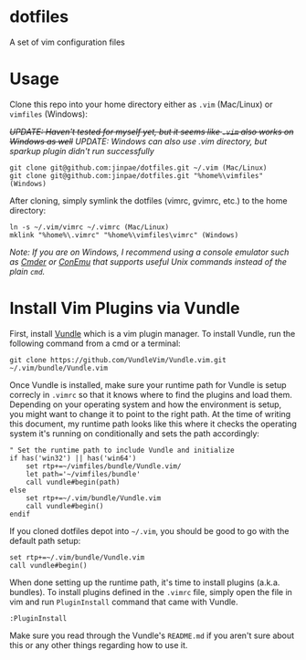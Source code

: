# dotfiles
A set of vim configuration files

# Usage
Clone this repo into your home directory either as `.vim` (Mac/Linux) or `vimfiles` (Windows):

~~_UPDATE: Haven't tested for myself yet, but it seems like `.vim` also works on Windows as well_~~
_UPDATE: Windows can also use .vim directory, but sparkup plugin didn't run successfully_

    git clone git@github.com:jinpae/dotfiles.git ~/.vim (Mac/Linux)
    git clone git@github.com:jinpae/dotfiles.git "%home%\vimfiles" (Windows)

After cloning, simply symlink the dotfiles (vimrc, gvimrc, etc.) to the home directory:

    ln -s ~/.vim/vimrc ~/.vimrc (Mac/Linux)
    mklink "%home%\.vimrc" "%home%\vimfiles\vimrc" (Windows)

_Note: If you are on Windows, I recommend using a console emulator such as [Cmder](http://gooseberrycreative.com/cmder/) or [ConEmu](http://conemu.github.io/) that supports useful Unix commands instead of the plain `cmd`._

# Install Vim Plugins via Vundle
First, install [Vundle](https://github.com/VundleVim/Vundle.vim) which is a vim plugin manager. To install Vundle, run the following command from a cmd or a terminal:

    git clone https://github.com/VundleVim/Vundle.vim.git ~/.vim/bundle/Vundle.vim

Once Vundle is installed, make sure your runtime path for Vundle is setup correcly in `.vimrc` so that it knows where to find the plugins and load them. Depending on your operating system and how the environment is setup, you might want to change it to point to the right path. At the time of writing this document, my runtime path looks like this where it checks the operating system it's running on conditionally and sets the path accordingly:

    " Set the runtime path to include Vundle and initialize
    if has('win32') || has('win64')
    	set rtp+=~/vimfiles/bundle/Vundle.vim/
    	let path='~/vimfiles/bundle'
    	call vundle#begin(path)
    else
    	set rtp+=~/.vim/bundle/Vundle.vim
    	call vundle#begin()
    endif

If you cloned dotfiles depot into `~/.vim`, you should be good to go with the default path setup:

    set rtp+=~/.vim/bundle/Vundle.vim
    call vundle#begin()

When done setting up the runtime path, it's time to install plugins (a.k.a. bundles). To install plugins defined in the `.vimrc` file, simply open the file in vim and run `PluginInstall` command that came with Vundle.

    :PluginInstall

Make sure you read through the Vundle's `README.md` if you aren't sure about this or any other things regarding how to use it.
